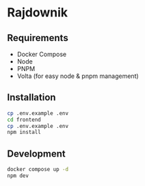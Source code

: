 # Rajdownik

## Requirements

- Docker Compose
- Node
- PNPM
- Volta (for easy node & pnpm management)

## Installation

```sh
cp .env.example .env
cd frontend
cp .env.example .env
npm install
```

## Development

```sh
docker compose up -d
npm dev
```
